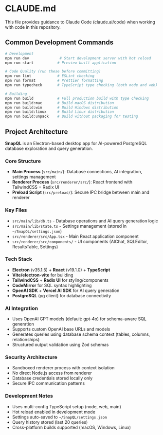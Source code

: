 # CLAUDE.md

This file provides guidance to Claude Code (claude.ai/code) when working with code in this repository.

## Common Development Commands

```bash
# Development
npm run dev              # Start development server with hot reload
npm run start           # Preview built application

# Code Quality (run these before committing)
npm run lint            # ESLint checking
npm run format          # Prettier formatting
npm run typecheck       # TypeScript type checking (both node and web)

# Building
npm run build           # Full production build with type checking
npm run build:mac       # Build macOS distribution
npm run build:win       # Build Windows distribution
npm run build:linux     # Build Linux distribution
npm run build:unpack    # Build without packaging for testing
```

## Project Architecture

**SnapQL** is an Electron-based desktop app for AI-powered PostgreSQL database exploration and query generation.

### Core Structure

- **Main Process** (`src/main/`): Database connections, AI integration, settings management
- **Renderer Process** (`src/renderer/src/`): React frontend with TailwindCSS + Radix UI
- **Preload Script** (`src/preload/`): Secure IPC bridge between main and renderer

### Key Files

- `src/main/lib/db.ts` - Database operations and AI query generation logic
- `src/main/lib/state.ts` - Settings management (stored in `~/SnapQL/settings.json`)
- `src/renderer/src/App.tsx` - Main React application component
- `src/renderer/src/components/` - UI components (AIChat, SQLEditor, ResultsTable, Settings)

### Tech Stack

- **Electron** (v35.1.5) + **React** (v19.1.0) + **TypeScript**
- **Vite/electron-vite** for building
- **TailwindCSS** + **Radix UI** for styling/components
- **CodeMirror** for SQL syntax highlighting
- **OpenAI SDK** + **Vercel AI SDK** for AI query generation
- **PostgreSQL** (pg client) for database connectivity

### AI Integration

- Uses OpenAI GPT models (default: gpt-4o) for schema-aware SQL generation
- Supports custom OpenAI base URLs and models
- Generates queries using database schema context (tables, columns, relationships)
- Structured output validation using Zod schemas

### Security Architecture

- Sandboxed renderer process with context isolation
- No direct Node.js access from renderer
- Database credentials stored locally only
- Secure IPC communication patterns

### Development Notes

- Uses multi-config TypeScript setup (node, web, main)
- Hot reload enabled in development mode
- Settings auto-saved to `~/SnapQL/settings.json`
- Query history stored (last 20 queries)
- Cross-platform builds supported (macOS, Windows, Linux)
